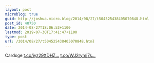 ```yaml
---
layout: post
microblog: true
guid: http://joshua.micro.blog/2014/08/27/t504525438405070848.html
post_id: 40750
date: 2014-08-27T18:06:52+1100
lastmod: 2019-07-30T17:41:47+1100
type: post
url: /2014/08/27/t504525438405070848.html
---
```

Cardoge [t.co/iyz29XDHZ...](http://t.co/iyz29XDHZZ) [t.co/WJ2rymj7s...](http://t.co/WJ2rymj7s2)
